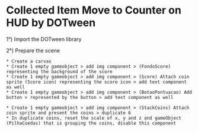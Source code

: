 # Collected Item Move to Counter on HUD by DOTween 


1°) Import the DOTween library

2°) Prepare the scene

	* Create a carvas
	* Create 1 empty gameobject > add img component > (FondoScore) representing the background of the score
	* Create 1 empty gameobject > add img component > (Score) Attach coin sprite (Score icon) representing the score icon > add text component as well
	* Create 1 empty gameobject > add img component > (BotaoPontuacao) Add button > represented by the button > add text component as well

	* Create 1 empty gameobject > add img component > (StackCoins) Attach coin sprite and present the coins > duplicate 6
	* In duplicate coins, reset the scale of x, y and z and gameObject (PilhaCoedas) that is grouping the coins, disable this component 
 
 
